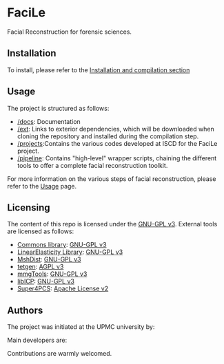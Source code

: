 # FaciLe
Facial Reconstruction for forensic sciences.

## Installation
To install, please refer to the [Installation and compilation section](docs/INSTALL.md)

## Usage
The project is structured as follows:
* [/docs](docs/): Documentation
* [/ext](ext/): Links to exterior dependencies, which will be downloaded when cloning the repository and installed during the compilation step.
* [/projects](projects/):Contains the various codes developed at ISCD for the FaciLe project.
* [/pipeline](pipeline/): Contains "high-level" wrapper scripts, chaining the different tools to offer a complete facial reconstruction toolkit.

For more information on the various steps of facial reconstruction, please refer to the [Usage](docs/USAGE.md) page.

## Licensing
The content of this repo is licensed under the [GNU-GPL v3](docs/LICENSE.md).
External tools are licensed as follows:
* [Commons library](https://github.com/ISCDtoolbox/Commons): [GNU-GPL v3](https://www.gnu.org/licenses/gpl-3.0.fr.html)
* [LinearElasticity Library](https://github.com/ISCDtoolbox/LinearElasticity): [GNU-GPL v3](https://www.gnu.org/licenses/gpl-3.0.fr.html)
* [MshDist](https://github.com/ISCDtoolbox/Mshdist): [GNU-GPL v3](https://www.gnu.org/licenses/gpl-3.0.fr.html)
* [tetgen](https://github.com/ufz/tetgen): [AGPL v3](https://www.gnu.org/licenses/agpl-3.0.fr.html)
* [mmgTools](https://github.com/MmgTools/mmg): [GNU-GPL v3](https://www.gnu.org/licenses/gpl-3.0.fr.html)
* [libICP](https://github.com/symao/libicp): [GNU-GPL v3](https://www.gnu.org/licenses/gpl-3.0.fr.html)
* [Super4PCS](https://github.com/nmellado/Super4PCS): [Apache License v2](http://www.apache.org/licenses/LICENSE-2.0)

## Authors
The project was initiated at the UPMC university by:

Main developers are:

Contributions are warmly welcomed.
